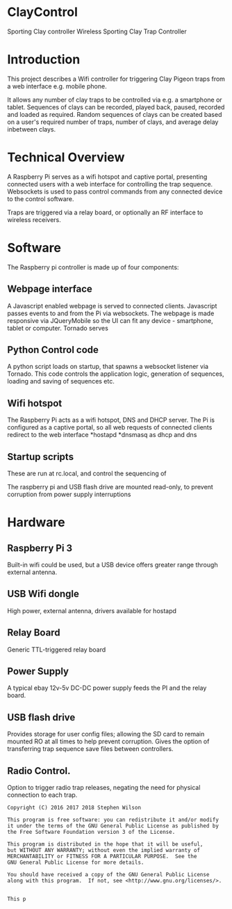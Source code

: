 # ClayControl
Sporting Clay controller
Wireless Sporting Clay Trap Controller 

# Introduction
This project describes a Wifi controller for triggering Clay Pigeon traps from a web interface e.g. mobile phone.

It allows any number of clay traps to be controlled via e.g. a smartphone or tablet. 
Sequences of clays can be recorded, played back, paused, recorded and loaded as required.
Random sequences of clays can be created based on a user's required number of traps, number of clays, and average delay inbetween clays.

# Technical Overview
A Raspberry Pi serves as a wifi hotspot and captive portal, presenting connected users with a web interface for controlling the trap sequence.
Websockets is used to pass control commands from any connected device to the control software.

Traps are triggered via a relay board, or optionally an RF interface to wireless receivers.

# Software

The Raspberry pi controller is made up of four components: 
## Webpage interface
A Javascript enabled webpage is served to connected clients. Javascript passes events to and from the Pi via websockets. 
The webpage is made responsive via JQueryMobile so the UI can fit any device - smartphone, tablet or computer.
Tornado serves

## Python Control code
A python script loads on startup, that spawns a websocket listener via Tornado. This code controls the application logic, generation of sequences, loading and saving of sequences etc.

## Wifi hotspot
The Raspberry Pi acts as a wifi hotspot, DNS and DHCP server. The Pi is configured as a captive portal, so all web requests of connected clients redirect to the web interface
  *hostapd
  *dnsmasq as dhcp and dns

## Startup scripts
These are run at rc.local, and control the sequencing of 

The raspberry pi and USB flash drive are mounted read-only, to prevent corruption from power supply interruptions


# Hardware
## Raspberry Pi 3 
Built-in wifi could be used, but a USB device offers greater range through external antenna.
## USB Wifi dongle
High power, external antenna, drivers available for hostapd
## Relay Board
Generic TTL-triggered relay board
## Power Supply
A typical ebay 12v-5v DC-DC power supply feeds the PI and the relay board. 
## USB flash drive
Provides storage for user config files; allowing the SD card to remain mounted RO at all times to help prevent corruption.
Gives the option of transferring trap sequence save files between controllers.
## Radio Control.
Option to trigger radio trap releases, negating the need for physical connection to each trap.



    Copyright (C) 2016 2017 2018 Stephen Wilson

    This program is free software: you can redistribute it and/or modify
    it under the terms of the GNU General Public License as published by
    the Free Software Foundation version 3 of the License.

    This program is distributed in the hope that it will be useful,
    but WITHOUT ANY WARRANTY; without even the implied warranty of
    MERCHANTABILITY or FITNESS FOR A PARTICULAR PURPOSE.  See the
    GNU General Public License for more details.

    You should have received a copy of the GNU General Public License
    along with this program.  If not, see <http://www.gnu.org/licenses/>.
    
    
    This p
